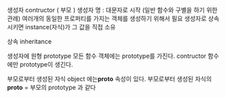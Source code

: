 생성자 contructor ( 부모 )
생성자 명 : 대문자로 시작 (일반 함수와 구별을 하기 위한 관례)
여러개의 동일한 프로퍼티를 가지는 객체를 생성하기 위해서 필요
생성자로 상속시키면 instance(자식)가 그 값을 직접 소유

상속 inheritance

생성자에 원형 prototype
모든 함수 객체에는 prototype를 가진다.
contructor 함수에만 prototype이 생긴다.

부모로부터 생성된 자식 object 에는**proto** 속성이 있다.
부모로부터 생성된 자식의 **proto** = 부모의 prototype 과 같다
